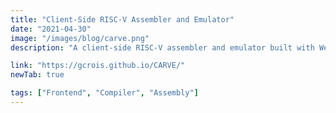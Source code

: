 ```yaml
---
title: "Client-Side RISC-V Assembler and Emulator"
date: "2021-04-30"
image: "/images/blog/carve.png"
description: "A client-side RISC-V assembler and emulator built with WebAssembly. This work was done with Cade Brown and Dr. Stephen Marz."

link: "https://gcrois.github.io/CARVE/"
newTab: true

tags: ["Frontend", "Compiler", "Assembly"]
---
```

